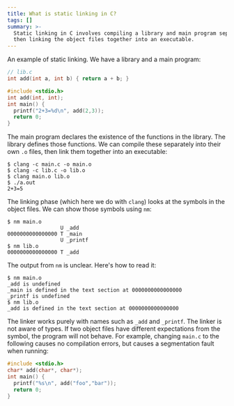 ```yaml
---
title: What is static linking in C?
tags: []
summary: >-
  Static linking in C involves compiling a library and main program separately,
  then linking the object files together into an executable.
---
```


An example of static linking.
We have a library and a main program:

```c
// lib.c
int add(int a, int b) { return a + b; }
```

```c
#include <stdio.h>
int add(int, int);
int main() {
  printf("2+3=%d\n", add(2,3));
  return 0;
}
```

The main program declares the existence of the functions in the library.
The library defines those functions.
We can compile these separately into their own `.o` files,
then link them together into an executable:

```
$ clang -c main.c -o main.o
$ clang -c lib.c -o lib.o
$ clang main.o lib.o
$ ./a.out
2+3=5
```

The linking phase (which here we do with `clang`)
looks at the symbols in the object files.
We can show those symbols using `nm`:

```
$ nm main.o
                 U _add
0000000000000000 T _main
                 U _printf
$ nm lib.o
0000000000000000 T _add
```

The output from `nm` is unclear. Here's how to read it:

```
$ nm main.o
_add is undefined
_main is defined in the text section at 0000000000000000
_printf is undefined
$ nm lib.o
_add is defined in the text section at 0000000000000000
```

The linker works purely with names such as `_add` and `_printf`.
The linker is not aware of types.
If two object files have different expectations from the symbol,
the program will not behave.
For example, changing `main.c` to the following causes no compilation errors,
but causes a segmentation fault when running:

```c
#include <stdio.h>
char* add(char*, char*);
int main() {
  printf("%s\n", add("foo","bar"));
  return 0;
}
```
